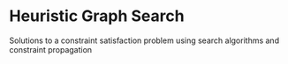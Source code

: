 # Heuristic Graph Search

Solutions to a constraint satisfaction problem using search algorithms and constraint propagation

